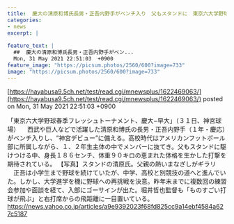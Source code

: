 ```yaml
---
title:  慶大の清原和博氏長男・正吾内野手がベンチ入り　父もスタンドに　東京六大学野球  
categories:
- news
excerpt: |
  
feature_text: |
  ##  慶大の清原和博氏長男・正吾内野手がベン...
  Mon, 31 May 2021 22:51:03  +0900
feature_image: "https://picsum.photos/2560/600?image=733"
image: "https://picsum.photos/2560/600?image=733"
---
```


[https://hayabusa9.5ch.net/test/read.cgi/mnewsplus/1622469063/](https://hayabusa9.5ch.net/test/read.cgi/mnewsplus/1622469063/)
posted on Mon, 31 May 2021 22:51:03  +0900

<!--more-->

「東京六大学野球春季フレッシュトーナメント、慶大−早大」（３１日、神宮球場） 　西武や巨人などで活躍した清原和博氏の長男・正吾内野手（１年・慶応）がベンチ入りし、“神宮デビュー”に備える。高校時代はアメリカンフットボール部に所属しながら、１、２年生主体の中でメンバーに抜てき。父もスタンドに駆けつける中、身長１８６センチ、体重９０キロの恵まれた体格を生かした打撃を期待されている。 【写真】スタンドの清原氏。父親の熱いまなざしがギラリ 　正吾は小学生まで野球を続けていたが、中学、高校と別競技の道へと進んでいた。しかし、大学進学を機に野球への再挑戦を決意。昨年末までに複数回の練習会参加や面談を経て、入部にゴーサインが出た。堀井哲也監督も「ものすごい打球が飛ぶ」と右打席からの飛距離に一目置いている。 https://news.yahoo.co.jp/articles/a9e9392023f68fd825cc9a14ebf4584a627c5187
